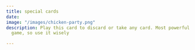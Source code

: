 ```yaml
---
title: special cards
date: 
image: "/images/chicken-party.png"
description: Play this card to discard or take any card. Most powerful card in the
  game, so use it wisely

---
```


